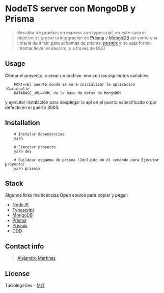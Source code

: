 # NodeTS server con MongoDB y Prisma

> Servidor de pruebas en express con typescript, en este caso el objetivo es probar la integración de [Prisma](https://www.prisma.io/)  y [MongoDB](https://www.mongodb.com/) así como una libreria de mixin para schemas de prisma: [prismix](https://github.com/jamiepine/prismix) y de esta forma intentar llevar el desarrollo a través de DDD

## Usage

Clonar el proyecto, y crear un archivo .env con las siguientes variables
```
    PORT=<El puerto donde se va a inicializar la aplicacion (Opcional)>
    DATABASE_URL=<URL de la base de datos de MongoDB>
```
 y ejecutar instalación para desplegar la api en el puerto especificado o por defecto en el puerto 3000.

## Installation

```shell
    # Instalar dependencias
    yarn

    # Ejecutar proyecto
    yarn dev

    # Buildear esquema de prisma (Incluido en el comando para Ejecutar proyecto)
    yarn prismix
```

## Stack

Algunos links the licéncias Open source para copiar y pegar:

- [NodeJS](https://nodejs.org/)
- [Typescript](https://www.typescriptlang.org/)
- [MongoDB](https://www.mongodb.com/)
- [Prisma](https://www.prisma.io/)
- [Prismix](https://github.com/jamiepine/prismix)
- [DDD](https://es.wikipedia.org/wiki/Dise%C3%B1o_guiado_por_el_dominio)

## Contact info

> [Alejandro Martinez](https://www.linkedin.com/in/amdevelop/)
## License

TuColegaDev - [MIT](https://opensource.org/licenses/MIT)